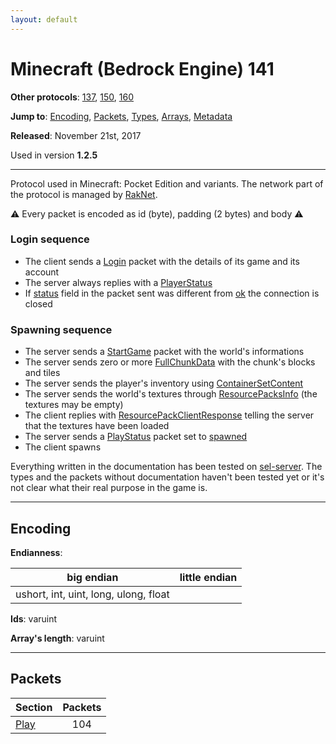 ```yaml
---
layout: default
---
```


# Minecraft (Bedrock Engine) 141

**Other protocols**: [137](./bedrock141), [150](./bedrock141), [160](./bedrock141)

**Jump to**: [Encoding](#encoding), [Packets](#packets), [Types](bedrock141/types), [Arrays](bedrock141/arrays), [Metadata](bedrock141/metadata)

**Released**: November 21st, 2017

Used in version **1.2.5**

-----
Protocol used in Minecraft: Pocket Edition and variants. The network part of the protocol is managed by [RakNet](../raknet/8.html).

⚠ Every packet is encoded as id (byte), padding (2 bytes) and body ⚠

### Login sequence
+ The client sends a [Login](#play_login) packet with the details of its game and its account
+ The server always replies with a [PlayerStatus](#play_play-status)
+ If [status](#play_play-status_status) field in the packet sent was different from [ok](#play_play-status_status_ok) the connection is closed

### Spawning sequence
+ The server sends a [StartGame](#play_start-game) packet with the world's informations
+ The server sends zero or more [FullChunkData](#play_full-chunk-data) with the chunk's blocks and tiles
+ The server sends the player's inventory using [ContainerSetContent](#play_container-set-content)
+ The server sends the world's textures through [ResourcePacksInfo](#play_resource-packs-info) (the textures may be empty)
+ The client replies with [ResourcePackClientResponse](#play_resource-pack-client-response) telling the server that the textures have been loaded
+ The server sends a [PlayStatus](#play_play-status) packet set to [spawned](#play_play-status_status_spawned)
+ The client spawns

Everything written in the documentation has been tested on [sel-server](https://github.com/sel-project/sel-server). The types and the packets without documentation haven't been tested yet or it's not clear what their real purpose in the game is.

-----
## Encoding

**Endianness**:

big endian | little endian
---|---
ushort, int, uint, long, ulong, float | 

**Ids**: varuint

**Array's length**: varuint

-----
## Packets

Section | Packets
---|:---:
[Play](bedrock141/play) | 104
